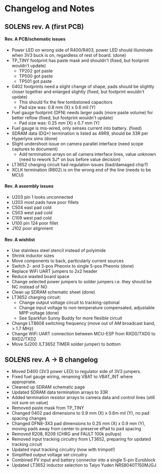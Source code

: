 # Changelog and Notes

## SOLENS rev. A (first PCB)

#### Rev. A PCB/schematic issues


* Power LED on wrong side of R400/R403, power LED should illuminate when 3V3 buck is on, regardless of rest of board. (done)
* TP\_TINY footprint has paste mask and shouldn't (fixed, but footprint wouldn't update)
    * TP202 got paste
    * TP500 got paste
    * TP501 got paste
* 0402 footprints need a slight change of shape, pads should be slightly closer together and enlarged slightly (fixed, but footprint wouldn't update)
    * This should fix the few tombstoned capacitors
    * Pad size was: 0.8 mm (X) x 0.6 mil (Y)
* Fuel gauge footprint (DFN) needs larger pads (more paste volume) for better reflow (fixed, but footprint wouldn't update)
    * Pad size was: 0.25 mm (X) x 0.7 mm (Y)
* Fuel gauge is mis-wired, only senses current _into_ battery. (fixed)
* SDRAM data (DQ*) termination is listed as 49R9, should be 33R per Hyperlynx sims (done)
* Slight undershoot issue on camera parallel interface (need scope captures to document)
    * Add termination arrays on all camera interface lines, value unknown (need to rework SJ* on bus before value decision)
* LT3652 charging circuit had regulation issues (bad/damaged chip?)
* XCLK termination (R602) is on the wrong end of the line (needs to be MCU)

#### Rev. A assembly issues

* U203 pin 1 looks unconnected
* U203 most pads have poor fillets
* C504 east pad cold
* C503 west pad cold
* C109 west pad cold
* U100 pin 124 poor fillet
* J102 poor alignment

#### Rev. A wishlist

* Use stainless steel stencil instead of polyimide
* Shrink inductor sizes
* Move components to back, particularly current sources
* Switch 2- and 3-pos Pheonix to single 5-pos Pheonix (done)
* Replace WiFi UART jumpers to 2x2 header
* Reduce wasted board space
* Change selected power jumpers to solder jumpers i.e. they should be NC instead of NO
* Clean up SDRAM schematic sheet (done)
* LT3652 charging circuit:
    * Change output voltage circuit to tracking-optional
    * Change input voltage to non-temperature compensated, adjustable MPP voltage (done)
    * See Sparkfun Sunny Buddy for more flexible circuit
* Change LT8608 switching frequency (move out of AM broadcast band, > 1.7 MHz)
* Change WiFi UART connection between MCU-ESP from RXD0/TXD0 to RXD2/TXD2
* Move SJ200 (LT3652 TIMER solder jumper) to bottom

## SOLENS rev. A -> B changelog

* Moved D400 (3V3 power LED) to regulator side of 3V3 jumpers.
* Fixed fuel gauge wiring, renaming VBAT to VBAT_INT where appropriate.
* Cleaned up SDRAM schematic page
* Updated SDRAM data termination arrays to 33R
* Added termination resistor arrays to camera data and control lines (still not sure on value)
* Removed paste mask from TP_TINY
* Changed 0402 pad dimensions to 0.9 mm (X) x 0.6m mil (Y), no pad spacing changes
* Changed DFN8-3X3 pad dimensions to 0.25 mm (X) x 0.9 mm (Y), moving pads away from center to preserve ePad to pad spacing
* Removed R208, R209 (CHRG and FAULT 100k pullups)
* Removed input tracking circuitry from LT3652, preparing for updated tracking circuit
* Updated input tracking circuitry (now with trimpot!)
* Simplified output voltage set circuitry
* Combined PV input and battery connector into a single 5-pin Euroblock
* Updated LT3652 inductor selection to Taiyo Yuden NRS8040T150MJGJ
